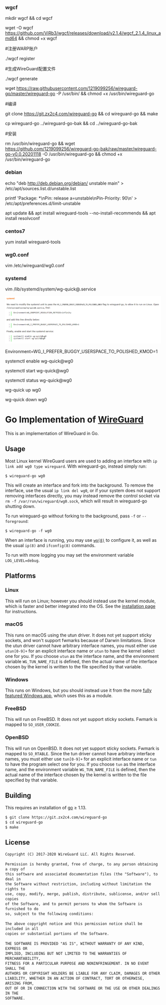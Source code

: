 ﻿### wgcf

mkdir wgcf && cd wgcf

wget -O wgcf https://github.com/ViRb3/wgcf/releases/download/v2.1.4/wgcf_2.1.4_linux_amd64 && chmod +x wgcf

#注册WARP账户

./wgcf register

#生成WireGuard配置文件

./wgcf generate

wget https://raw.githubusercontent.com/1219099256/wireguard-go/master/wireguard-go -P /usr/bin/ && chmod +x /usr/bin/wireguard-go

#编译

git clone https://git.zx2c4.com/wireguard-go && cd wireguard-go && make

cp wireguard-go ../wireguard-go-bak && cd ../wireguard-go-bak

#安装

rm /usr/bin/wireguard-go && wget https://github.com/1219099256/wireguard-go-bak/raw/master/wireguard-go-v0.0.20201118 -O /usr/bin/wireguard-go  && chmod +x /usr/bin/wireguard-go

### debian

echo "deb http://deb.debian.org/debian/ unstable main" > /etc/apt/sources.list.d/unstable.list

printf 'Package: *\nPin: release a=unstable\nPin-Priority: 90\n' > /etc/apt/preferences.d/limit-unstable

apt update && apt install wireguard-tools --no-install-recommends && apt install resolvconf

### centos7

yum install wireguard-tools

### wg0.conf

vim /etc/wireguard/wg0.conf

### systemd

vim /lib/systemd/system/wg-quick@.service

![systemd](https://github.com/1219099256/wireguard-go/raw/master/systemd.png)

Environment=WG_I_PREFER_BUGGY_USERSPACE_TO_POLISHED_KMOD=1

systemctl enable wg-quick@wg0

systemctl start wg-quick@wg0

systemctl status wg-quick@wg0

wg-quick up wg0

wg-quick down wg0

#

# Go Implementation of [WireGuard](https://www.wireguard.com/)

This is an implementation of WireGuard in Go.

## Usage

Most Linux kernel WireGuard users are used to adding an interface with `ip link add wg0 type wireguard`. With wireguard-go, instead simply run:

```
$ wireguard-go wg0
```

This will create an interface and fork into the background. To remove the interface, use the usual `ip link del wg0`, or if your system does not support removing interfaces directly, you may instead remove the control socket via `rm -f /var/run/wireguard/wg0.sock`, which will result in wireguard-go shutting down.

To run wireguard-go without forking to the background, pass `-f` or `--foreground`:

```
$ wireguard-go -f wg0
```

When an interface is running, you may use [`wg(8)`](https://git.zx2c4.com/wireguard-tools/about/src/man/wg.8) to configure it, as well as the usual `ip(8)` and `ifconfig(8)` commands.

To run with more logging you may set the environment variable `LOG_LEVEL=debug`.

## Platforms

### Linux

This will run on Linux; however you should instead use the kernel module, which is faster and better integrated into the OS. See the [installation page](https://www.wireguard.com/install/) for instructions.

### macOS

This runs on macOS using the utun driver. It does not yet support sticky sockets, and won't support fwmarks because of Darwin limitations. Since the utun driver cannot have arbitrary interface names, you must either use `utun[0-9]+` for an explicit interface name or `utun` to have the kernel select one for you. If you choose `utun` as the interface name, and the environment variable `WG_TUN_NAME_FILE` is defined, then the actual name of the interface chosen by the kernel is written to the file specified by that variable.

### Windows

This runs on Windows, but you should instead use it from the more [fully featured Windows app](https://git.zx2c4.com/wireguard-windows/about/), which uses this as a module.

### FreeBSD

This will run on FreeBSD. It does not yet support sticky sockets. Fwmark is mapped to `SO_USER_COOKIE`.

### OpenBSD

This will run on OpenBSD. It does not yet support sticky sockets. Fwmark is mapped to `SO_RTABLE`. Since the tun driver cannot have arbitrary interface names, you must either use `tun[0-9]+` for an explicit interface name or `tun` to have the program select one for you. If you choose `tun` as the interface name, and the environment variable `WG_TUN_NAME_FILE` is defined, then the actual name of the interface chosen by the kernel is written to the file specified by that variable.

## Building

This requires an installation of [go](https://golang.org) ≥ 1.13.

```
$ git clone https://git.zx2c4.com/wireguard-go
$ cd wireguard-go
$ make
```

## License

    Copyright (C) 2017-2020 WireGuard LLC. All Rights Reserved.

    Permission is hereby granted, free of charge, to any person obtaining a copy of
    this software and associated documentation files (the "Software"), to deal in
    the Software without restriction, including without limitation the rights to
    use, copy, modify, merge, publish, distribute, sublicense, and/or sell copies
    of the Software, and to permit persons to whom the Software is furnished to do
    so, subject to the following conditions:

    The above copyright notice and this permission notice shall be included in all
    copies or substantial portions of the Software.

    THE SOFTWARE IS PROVIDED "AS IS", WITHOUT WARRANTY OF ANY KIND, EXPRESS OR
    IMPLIED, INCLUDING BUT NOT LIMITED TO THE WARRANTIES OF MERCHANTABILITY,
    FITNESS FOR A PARTICULAR PURPOSE AND NONINFRINGEMENT. IN NO EVENT SHALL THE
    AUTHORS OR COPYRIGHT HOLDERS BE LIABLE FOR ANY CLAIM, DAMAGES OR OTHER
    LIABILITY, WHETHER IN AN ACTION OF CONTRACT, TORT OR OTHERWISE, ARISING FROM,
    OUT OF OR IN CONNECTION WITH THE SOFTWARE OR THE USE OR OTHER DEALINGS IN THE
    SOFTWARE.
